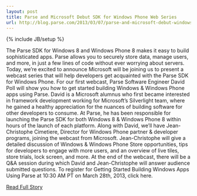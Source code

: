 ```yaml
---
layout: post
title: Parse and Microsoft Debut SDK for Windows Phone Web Series
url: http://blog.parse.com/2013/03/07/parse-and-microsoft-debut-windows-sdk-web-series/
---
```

{% include JB/setup %}<p>  The Parse SDK for Windows 8 and Windows Phone 8 makes it easy to build sophisticated apps.  Parse allows you to securely store data, manage users, and more, in just a few lines of code without ever worrying about servers.  Today, we’re excited to announce Microsoft will be joining us to present a webcast series that will help developers get acquainted with the Parse SDK for Windows Phone.  For our first webcast, Parse Software Engineer David Poll will show you how to get started building Windows & Windows Phone apps using Parse.  David is a Microsoft alumnus who first became interested in framework development working for Microsoft’s Silverlight team, where he gained a healthy appreciation for the nuances of building software for other developers to consume.  At Parse, he has been responsible for launching the Parse SDK for both Windows 8 & Windows Phone 8 within hours of the launch of each platform.  Along with David, we’ll have Jean-Christophe Cimetiere, Director for Windows Phone partner & developer programs, joining the webcast from Microsoft.  Jean-Christophe will give a detailed discussion of Windows & Windows Phone Store opportunities, tips for developers to engage with more users, and an overview of live tiles, store trials, lock screen, and more.  At the end of the webcast, there will be a Q&A session during which David and Jean-Christophe will answer audience submitted questions.  To register for Getting Started Building Windows Apps Using Parse at 10:30 AM PT on March 28th, 2013, click here.<br />
<p><a href="http://blog.parse.com/2013/03/07/parse-and-microsoft-debut-windows-sdk-web-series/">Read Full Story</a></p>
